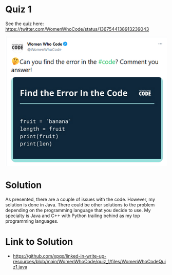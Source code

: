# Quiz 1



See the quiz here: https://twitter.com/WomenWhoCode/status/1367544138913239043 




![wwc_quiz_1](https://raw.githubusercontent.com/xpqx/linked-in-write-up-resources/main/WomenWhoCode/quiz_1/files/wwc_quiz_1.PNG)


# Solution

As presented, there are a couple of issues with the code. However, my solution is done in Java. There could be other solutions to the problem depending on the 
programming language that you decide to use. My specialty is Java and C++ with Python trailing behind as my top programming languages.


# Link to Solution

- https://github.com/xpqx/linked-in-write-up-resources/blob/main/WomenWhoCode/quiz_1/files/WomenWhoCodeQuiz1.java
